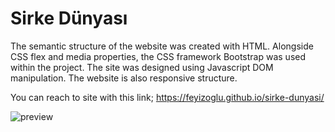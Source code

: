 # Sirke Dünyası
The semantic structure of the website was created with HTML. Alongside CSS flex and media properties, the CSS
framework Bootstrap was used within the project. The site was designed using Javascript DOM manipulation. The
website is also responsive structure.

You can reach to site with this link;
https://feyizoglu.github.io/sirke-dunyasi/

![preview](./sirke.gif)
